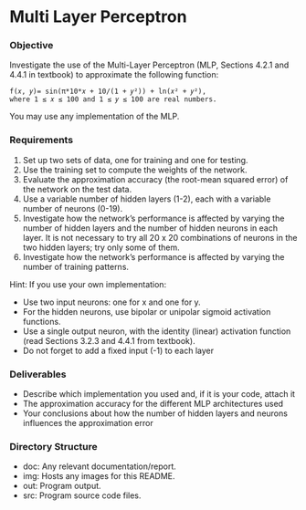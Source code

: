 # Multi Layer Perceptron

### Objective 
Investigate the use of the Multi-Layer Perceptron (MLP, Sections 4.2.1 and 4.4.1 in textbook) to approximate the following function:

    f(𝑥, 𝑦)= sin⁡(π*10*𝑥 + 10/(1 + 𝑦²)) + ln⁡(𝑥² + 𝑦²), 
    where 1 ≤ 𝑥 ≤ 100 and 1 ≤ 𝑦 ≤ 100 are real numbers.

You may use any implementation of the MLP.

### Requirements
1.	Set up two sets of data, one for training and one for testing.
2.	Use the training set to compute the weights of the network. 
3.	Evaluate the approximation accuracy (the root-mean squared error) of the network on the test data. 
4.	Use a variable number of hidden layers (1-2), each with a variable number of neurons (0-19). 
5.	Investigate how the network’s performance is affected by varying the number of hidden layers and the number of hidden neurons in each layer. It is not necessary to try all 20 x 20 combinations of neurons in the two hidden layers; try only some of them.
6.	Investigate how the network’s performance is affected by varying the number of training patterns.

Hint: If you use your own implementation:
-	Use two input neurons: one for x and one for y.
-	For the hidden neurons, use bipolar or unipolar sigmoid activation functions.
-	Use a single output neuron, with the identity (linear) activation function (read Sections 3.2.3 and 4.4.1 from textbook).
-	Do not forget to add a fixed input (-1) to each layer


### Deliverables
-	Describe which implementation you used and, if it is your code, attach it
-	The approximation accuracy for the different MLP architectures used
-	Your conclusions about how the number of hidden layers and neurons influences the approximation error

### Directory Structure
- doc: Any relevant documentation/report.
- img: Hosts any images for this README.
- out: Program output. 
- src: Program source code files.